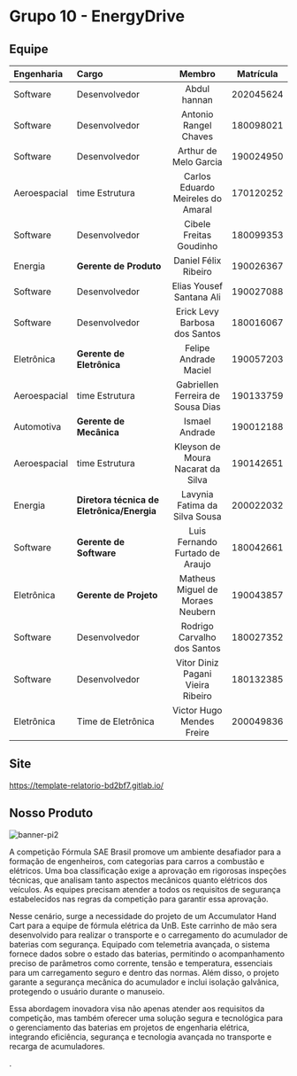 # Grupo 10 - EnergyDrive

## Equipe

| Engenharia | Cargo | Membro | Matrícula |
| :- | :- | :-: | :--: |
| Software | Desenvolvedor | Abdul hannan  | 202045624 |
| Software | Desenvolvedor | Antonio Rangel Chaves  | 180098021 |
| Software | Desenvolvedor | Arthur de Melo Garcia | 190024950 |
| Aeroespacial | time Estrutura | Carlos Eduardo Meireles do Amaral | 170120252 |
| Software | Desenvolvedor | Cibele Freitas Goudinho  | 180099353 |
| Energia | **Gerente de Produto** | Daniel Félix Ribeiro | 190026367 |
| Software | Desenvolvedor | Elias Yousef Santana Ali | 190027088 |
| Software | Desenvolvedor | Erick Levy Barbosa dos Santos | 180016067  |
| Eletrônica | **Gerente de Eletrônica**  | Felipe Andrade Maciel | 190057203 |
| Aeroespacial | time Estrutura | Gabriellen Ferreira de Sousa Dias | 190133759 |
| Automotiva | **Gerente de Mecânica** | Ismael Andrade | 190012188 |
| Aeroespacial | time Estrutura | Kleyson de Moura Nacarat da Silva | 190142651 |
| Energia | **Diretora técnica de Eletrônica/Energia** | Lavynia Fatima da Silva Sousa | 200022032 |
| Software | **Gerente de Software** | Luis Fernando Furtado de Araujo | 180042661 |
| Eletrônica | **Gerente de Projeto** | Matheus Miguel de Moraes Neubern | 190043857 |
| Software | Desenvolvedor | Rodrigo Carvalho dos Santos | 180027352 |
| Software | Desenvolvedor | Vitor Diniz Pagani Vieira Ribeiro | 180132385 |
| Eletrônica | Time de Eletrônica  | Victor Hugo Mendes Freire  | 200049836 |



## Site

https://template-relatorio-bd2bf7.gitlab.io/



## Nosso Produto

![banner-pi2](https://github.com/user-attachments/assets/ecc63028-213b-4920-8644-14fc5ea10144)


A competição Fórmula SAE Brasil promove um ambiente desafiador para a formação de engenheiros, com categorias para carros a combustão e elétricos. Uma boa classificação exige a aprovação em rigorosas inspeções técnicas, que analisam tanto aspectos mecânicos quanto elétricos dos veículos. As equipes precisam atender a todos os requisitos de segurança estabelecidos nas regras da competição para garantir essa aprovação.

Nesse cenário, surge a necessidade do projeto de um Accumulator Hand Cart para a equipe de fórmula elétrica da UnB. Este carrinho de mão sera desenvolvido para realizar o transporte e o carregamento do acumulador de baterias com segurança. Equipado com telemetria avançada, o sistema fornece dados sobre o estado das baterias, permitindo o acompanhamento preciso de parâmetros como corrente, tensão e temperatura, essenciais para um carregamento seguro e dentro das normas. Além disso, o projeto garante a segurança mecânica do acumulador e inclui isolação galvânica, protegendo o usuário durante o manuseio.

Essa abordagem inovadora visa não apenas atender aos requisitos da competição, mas também oferecer uma solução segura e tecnológica para o gerenciamento das baterias em projetos de engenharia elétrica, integrando eficiência, segurança e tecnologia avançada no transporte e recarga de acumuladores.

.


